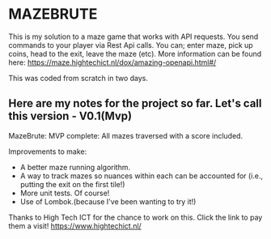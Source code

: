 # MAZEBRUTE

This is my solution to a maze game that works with API requests.
You send commands to your player via Rest Api calls.
You can; enter maze, pick up coins, head to the exit, leave the maze (etc).
More information can be found here: https://maze.hightechict.nl/dox/amazing-openapi.html#/

This was coded from scratch in two days.

Here are my notes for the project so far. Let's call this version - V0.1(Mvp)
-
MazeBrute:
MVP complete: All mazes traversed with a score included.

Improvements to make:
* A better maze running algorithm.
* A way to track mazes so nuances within each can be accounted for (i.e., putting the exit on the first tile!)
* More unit tests. Of course!
* Use of Lombok.(because I've been wanting to try it!)

Thanks to High Tech ICT for the chance to work on this. 
Click the link to pay them a visit!
https://www.hightechict.nl/
